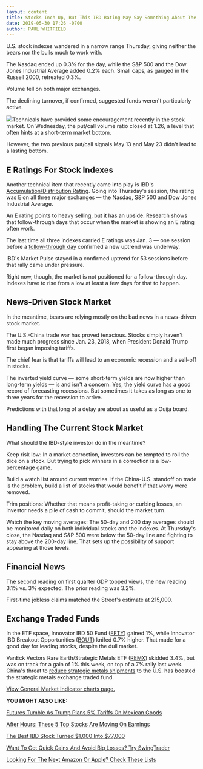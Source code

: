 ```yaml
---
layout: content
title: Stocks Inch Up, But This IBD Rating May Say Something About The Market
date: 2019-05-30 17:26 -0700
author: PAUL WHITFIELD
---
```






U.S. stock indexes wandered in a narrow range Thursday, giving neither the bears nor the bulls much to work with.




The Nasdaq ended up 0.3% for the day, while the S&P 500 and the Dow Jones Industrial Average added 0.2% each. Small caps, as gauged in the Russell 2000, retreated 0.3%.


Volume fell on both major exchanges.


The declining turnover, if confirmed, suggested funds weren't particularly active.


![](https://www.investors.com/wp-content/uploads/2019/05/MP053019-256x300.jpg)Technicals have provided some encouragement recently in the stock market. On Wednesday, the put/call volume ratio closed at 1.26, a level that often hints at a short-term market bottom.


However, the two previous put/call signals May 13 and May 23 didn't lead to a lasting bottom.


E Ratings For Stock Indexes
---------------------------


Another technical item that recently came into play is IBD's [Accumulation/Distribution Rating](https://www.investors.com/how-to-invest/investors-corner/how-to-research-growth-stocks/). Going into Thursday's session, the rating was E on all three major exchanges — the Nasdaq, S&P 500 and Dow Jones Industrial Average.


An E rating points to heavy selling, but it has an upside. Research shows that follow-through days that occur when the market is showing an E rating often work.


The last time all three indexes carried E ratings was Jan. 3 — one session before a [follow-through day](https://www.investors.com/how-to-invest/investors-corner/how-to-find-next-stock-market-bottom/) confirmed a new uptrend was underway.


IBD's Market Pulse stayed in a confirmed uptrend for 53 sessions before that rally came under pressure.


Right now, though, the market is not positioned for a follow-through day. Indexes have to rise from a low at least a few days for that to happen.


News-Driven Stock Market
------------------------


In the meantime, bears are relying mostly on the bad news in a news-driven stock market.


The U.S.-China trade war has proved tenacious. Stocks simply haven't made much progress since Jan. 23, 2018, when President Donald Trump first began imposing tariffs.


The chief fear is that tariffs will lead to an economic recession and a sell-off in stocks.


The inverted yield curve — some short-term yields are now higher than long-term yields — is and isn't a concern. Yes, the yield curve has a good record of forecasting recessions. But sometimes it takes as long as one to three years for the recession to arrive.


Predictions with that long of a delay are about as useful as a Ouija board.


Handling The Current Stock Market
---------------------------------


What should the IBD-style investor do in the meantime?


Keep risk low: In a market correction, investors can be tempted to roll the dice on a stock. But trying to pick winners in a correction is a low-percentage game.


Build a watch list around current worries. If the China-U.S. standoff on trade is the problem, build a list of stocks that would benefit if that worry were removed.


Trim positions: Whether that means profit-taking or curbing losses, an investor needs a pile of cash to commit, should the market turn.


Watch the key moving averages: The 50-day and 200 day averages should be monitored daily on both individual stocks and the indexes. At Thursday's close, the Nasdaq and S&P 500 were below the 50-day line and fighting to stay above the 200-day line. That sets up the possibility of support appearing at those levels.


Financial News
--------------


The second reading on first quarter GDP topped views, the new reading 3.1% vs. 3% expected. The prior reading was 3.2%.


First-time jobless claims matched the Street's estimate at 215,000.


Exchange Traded Funds
---------------------


In the ETF space, Innovator IBD 50 Fund ([FFTY](https://research.investors.com/quote.aspx?symbol=FFTY)) gained 1%, while Innovator IBD Breakout Opportunities ([BOUT](https://research.investors.com/quote.aspx?symbol=BOUT)) knifed 0.7% higher. That made for a good day for leading stocks, despite the dull market.


VanEck Vectors Rare Earth/Strategic Metals ETF ([REMX](https://research.investors.com/quote.aspx?symbol=REMX)) skidded 3.4%, but was on track for a gain of 1% this week, on top of a 7% rally last week. China's threat to [reduce strategic metals shipments](https://www.investors.com/etfs-and-funds/etfs/trade-war-tensions-rise-china-threatens-rare-earth-export-ban/) to the U.S. has boosted the strategic metals exchange traded fund.


[View General Market Indicator charts page.](https://www.investors.com/wp-content/uploads/2019/05/IBD3005152510GMI2.pdf)


**YOU MIGHT ALSO LIKE:**


[Futures Tumble As Trump Plans 5% Tariffs On Mexican Goods](https://www.investors.com/market-trend/stock-market-today/dow-jones-futures-fall-trump-plans-mexico-tariffs-latest-u-s-trade-war/)


[After Hours: These 5 Top Stocks Are Moving On Earnings](https://www.investors.com/market-trend/stock-market-today/dow-jones-futures-uber-stock-market-rally-uber-earnings-zscaler-earnings/)


[The Best IBD Stock Turned $1,000 Into $77,000](https://www.investors.com/etfs-and-funds/etfs/bulls-best-stock-turned-1000-78054/)


[Want To Get Quick Gains And Avoid Big Losses? Try SwingTrader](https://www.investors.com/product/swingtrader/?artProdLink=Swingtrader)


[Looking For The Next Amazon Or Apple? Check These Lists](https://www.investors.com/how-to-invest/investors-corner/looking-for-the-best-stocks-to-buy-and-watch-start-here/)




